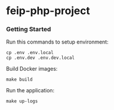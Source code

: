 # feip-php-project

### Getting Started

Run this commands to setup environment:

```
cp .env .env.local
cp .env.dev .env.dev.local
```

Build Docker images:

```
make build
```

Run the application:

```
make up-logs
```
